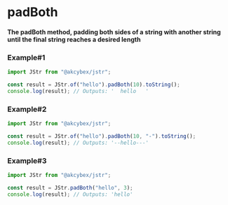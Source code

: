# padBoth

#### The padBoth method, padding both sides of a string with another string until the final string reaches a desired length

### Example#1

```javascript
import JStr from "@akcybex/jstr";

const result = JStr.of("hello").padBoth(10).toString();
console.log(result); // Outputs: '  hello   '
```

### Example#2

```javascript
import JStr from "@akcybex/jstr";

const result = JStr.of("hello").padBoth(10, "-").toString();
console.log(result); // Outputs: '--hello---'
```

### Example#3

```javascript
import JStr from "@akcybex/jstr";

const result = JStr.padBoth("hello", 3);
console.log(result); // Outputs: 'hello'
```
